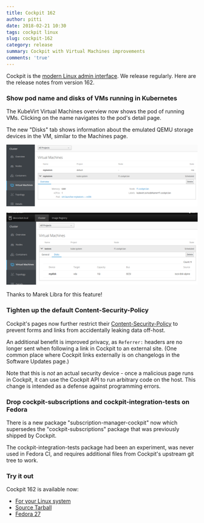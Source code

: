 ```yaml
---
title: Cockpit 162
author: pitti
date: 2018-02-21 10:30
tags: cockpit linux
slug: cockpit-162
category: release
summary: Cockpit with Virtual Machines improvements
comments: 'true'
---
```


Cockpit is the [modern Linux admin interface](https://cockpit-project.org/). We release regularly.
Here are the release notes from version 162.

### Show pod name and disks of VMs running in Kubernetes

The KubeVirt Virtual Machines overview now shows the pod of running VMs.
Clicking on the name navigates to the pod's detail page.

The new "Disks" tab shows information about the emulated QEMU storage devices
in the VM, similar to the Machines page.

![KubeVirt pod name](/images/kubernetes-kubevirt-podname.png)

![KubeVirt Disks](/images/kubernetes-kubevirt-disks.png)

Thanks to Marek Libra for this feature!

### Tighten up the default Content-Security-Policy

Cockpit's pages now further restrict their
[Content-Security-Policy](https://developer.mozilla.org/en-US/docs/Web/HTTP/CSP)
to prevent forms and links from accidentally leaking data off-host.

An additional benefit is improved privacy, as `Referrer:` headers are no longer
sent when following a link in Cockpit to an external site. (One common place
where Cockpit links externally is on changelogs in the Software Updates page.)

Note that this is *not* an actual security device - once a malicious page runs
in Cockpit, it can use the Cockpit API to run arbitrary code on the host. This
change is intended as a defense against programming errors.

### Drop cockpit-subscriptions and cockpit-integration-tests on Fedora

There is a new package "subscription-manager-cockpit" now which supersedes the
"cockpit-subscriptions" package that was previously shipped by Cockpit.

The cockpit-integration-tests package had been an experiment, was never used
in Fedora CI, and requires additional files from Cockpit's upstream git tree to
work.

### Try it out

Cockpit 162 is available now:

 * [For your Linux system](https://cockpit-project.org/running.html)
 * [Source Tarball](https://github.com/cockpit-project/cockpit/releases/tag/162)
 * [Fedora 27](https://bodhi.fedoraproject.org/updates/cockpit-162-1.fc27)
